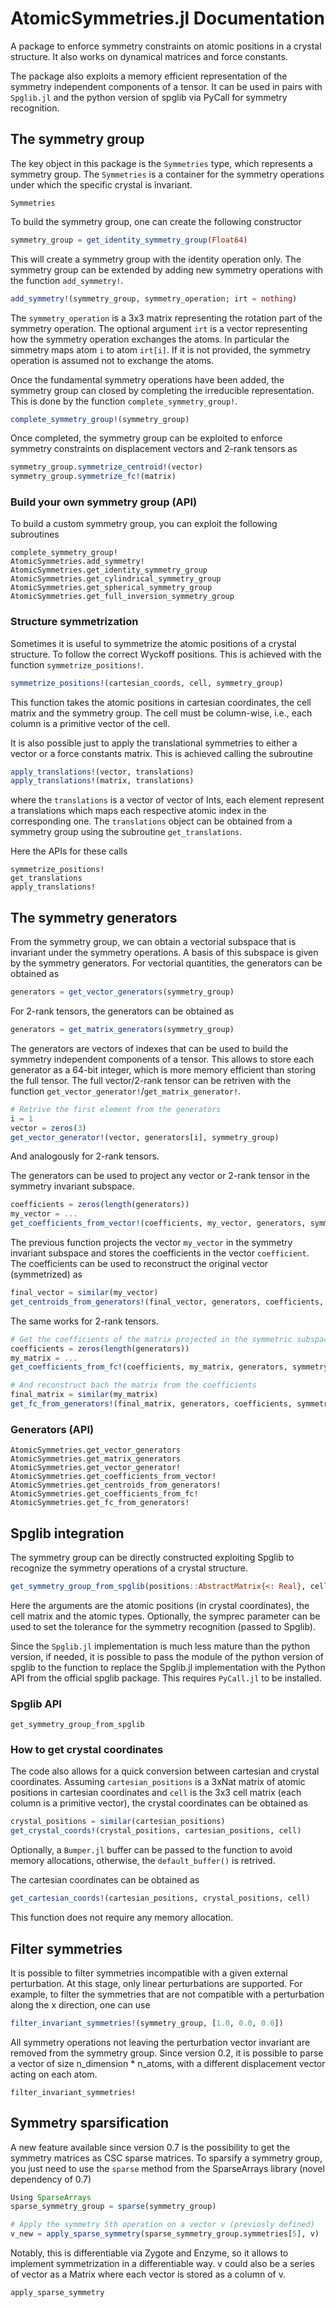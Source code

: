 # AtomicSymmetries.jl Documentation

A package to enforce symmetry constraints on atomic positions in a crystal structure.
It also works on dynamical matrices and force constants.

The package also exploits a memory efficient representation of the symmetry independent components of a tensor.
It can be used in pairs with `Spglib.jl` and the python version of spglib via PyCall for symmetry recognition.


## The symmetry group

The key object in this package is the `Symmetries` type, which represents a symmetry group.
The ``Symmetries`` is a container for the symmetry operations under which the specific crystal
is invariant.

```@docs
Symmetries
```

To build the symmetry group, one can create the following constructor

```julia 
symmetry_group = get_identity_symmetry_group(Float64)
```

This will create a symmetry group with the identity operation only.
The symmetry group can be extended by adding new symmetry operations with the function `add_symmetry!`.

```julia
add_symmetry!(symmetry_group, symmetry_operation; irt = nothing)
```

The ``symmetry_operation`` is a 3x3 matrix representing the rotation part of the symmetry operation.
The optional argument ``irt`` is a vector representing how the symmetry operation exchanges the atoms.
In particular the simmetry maps atom ``i`` to atom ``irt[i]``. If it is not provided, 
the symmetry operation is assumed not to exchange the atoms.

Once the fundamental symmetry operations have been added, the symmetry group can closed
by completing the irreducible representation. This is done by the function ``complete_symmetry_group!``.

```julia
complete_symmetry_group!(symmetry_group)
```

Once completed, the symmetry group can be exploited to enforce symmetry constraints on 
displacement vectors and 2-rank tensors as

```julia
symmetry_group.symmetrize_centroid!(vector)
symmetry_group.symmetrize_fc!(matrix)
```

### Build your own symmetry group (API)

To build a custom symmetry group, you can exploit the following subroutines

```@docs
complete_symmetry_group!
AtomicSymmetries.add_symmetry!
AtomicSymmetries.get_identity_symmetry_group
AtomicSymmetries.get_cylindrical_symmetry_group
AtomicSymmetries.get_spherical_symmetry_group
AtomicSymmetries.get_full_inversion_symmetry_group
```

### Structure symmetrization

Sometimes it is useful to symmetrize the atomic positions of a crystal structure.
To follow the correct Wyckoff positions. 
This is achieved with the function `symmetrize_positions!`.

```julia
symmetrize_positions!(cartesian_coords, cell, symmetry_group)
```

This function takes the atomic positions in cartesian coordinates, the cell matrix and the symmetry group.
The cell must be column-wise, i.e., each column is a primitive vector of the cell.

It is also possible just to apply the translational symmetries to either a vector or a force constants matrix.
This is achieved calling the subroutine

```julia
apply_translations!(vector, translations)
apply_translations!(matrix, translations)
```
where the `translations` is a vector of vector of Ints, each element represent a translations which maps each respective atomic index in the corresponding one. The `translations` object can be obtained from a symmetry group using the subroutine `get_translations`.

Here the APIs for these calls

```@docs
symmetrize_positions!
get_translations
apply_translations!
```

## The symmetry generators

From the symmetry group, we can obtain a vectorial subspace that is invariant under the symmetry operations.
A basis of this subspace is given by the symmetry generators.
For vectorial quantities, the generators can be obtained as

```julia
generators = get_vector_generators(symmetry_group)
```

For 2-rank tensors, the generators can be obtained as

```julia
generators = get_matrix_generators(symmetry_group)
```

The generators are vectors of indexes that can be used to build the symmetry independent components of a tensor.
This allows to store each generator as a 64-bit integer, which is more memory efficient than storing the full tensor.
The full vector/2-rank tensor can be retriven with the function ``get_vector_generator!``/``get_matrix_generator!``.

```julia
# Retrive the first element from the generators
i = 1
vector = zeros(3)
get_vector_generator!(vector, generators[i], symmetry_group)
```
And analogously for 2-rank tensors.


The generators can be used to project any vector or 2-rank tensor in the symmetry invariant subspace.

```julia
coefficients = zeros(length(generators))
my_vector = ...
get_coefficients_from_vector!(coefficients, my_vector, generators, symmetry_group)
```

The previous function projects the vector `my_vector` in the symmetry invariant subspace and stores the coefficients in the vector `coefficient`.
The coefficients can be used to reconstruct the original vector (symmetrized) as

```julia
final_vector = similar(my_vector)
get_centroids_from_generators!(final_vector, generators, coefficients, symmetry_group)
```

The same works for 2-rank tensors.
```julia
# Get the coefficients of the matrix projected in the symmetric subspace
coefficients = zeros(length(generators))
my_matrix = ...
get_coefficients_from_fc!(coefficients, my_matrix, generators, symmetry_group)

# And reconstruct bach the matrix from the coefficients
final_matrix = similar(my_matrix)
get_fc_from_generators!(final_matrix, generators, coefficients, symmetry_group)
```

### Generators (API)

```@docs
AtomicSymmetries.get_vector_generators
AtomicSymmetries.get_matrix_generators
AtomicSymmetries.get_vector_generator!
AtomicSymmetries.get_coefficients_from_vector!
AtomicSymmetries.get_centroids_from_generators!
AtomicSymmetries.get_coefficients_from_fc!
AtomicSymmetries.get_fc_from_generators!
```


## Spglib integration

The symmetry group can be directly constructed exploiting Spglib to recognize the symmetry operations
of a crystal structure.

```julia
get_symmetry_group_from_spglib(positions::AbstractMatrix{<: Real}, cell::AbstractMatrix{<:Real}, types::Vector{<:Int};  symprec::Float64 = 1e-6, type::Type = Float64, spglib_py_module = nothing) :: Symmetries
```

Here the arguments are the atomic positions (in crystal coordinates), the cell matrix and the atomic types.
Optionally, the symprec parameter can be used to set the tolerance for the symmetry recognition (passed to Spglib).

Since the `Spglib.jl` implementation is much less mature than the python version, 
if needed, it is possible to pass the module of the python version of spglib to the function to replace the Spglib.jl implementation
with the Python API from the official spglib package. This requires `PyCall.jl` to be installed.

### Spglib API

```@docs
get_symmetry_group_from_spglib
```

### How to get crystal coordinates

The code also allows for a quick conversion between cartesian and crystal coordinates.
Assuming `cartesian_positions` is a 3xNat matrix of atomic positions in cartesian coordinates and `cell` is the 3x3 cell matrix (each column is a primitive vector), the crystal coordinates can be obtained as

```julia
crystal_positions = similar(cartesian_positions)
get_crystal_coords!(crystal_positions, cartesian_positions, cell)
```
Optionally, a `Bumper.jl` buffer can be passed to the function to avoid memory allocations, otherwise, the `default_buffer()` is retrived.

The cartesian coordinates can be obtained as

```julia
get_cartesian_coords!(cartesian_positions, crystal_positions, cell)
```
This function does not require any memory allocation.


## Filter symmetries

It is possible to filter symmetries incompatible with a given external perturbation.
At this stage, only linear perturbations are supported.
For example, to filter the symmetries that are not compatible with a perturbation along the x direction, one can use

```julia
filter_invariant_symmetries!(symmetry_group, [1.0, 0.0, 0.0])
```

All symmetry operations not leaving the perturbation vector invariant are removed from the symmetry group.
Since version 0.2, it is possible to parse a vector of size n_dimension * n_atoms, 
with a different displacement vector acting on each atom.

```@docs
filter_invariant_symmetries!
```

## Symmetry sparsification

A new feature available since version 0.7 is the possibility to get the symmetry matrices as CSC sparse matrices.
To sparsify a symmetry group, you just need to use the `sparse` method from the SparseArrays library (novel dependency of 0.7)

```julia
Using SparseArrays
sparse_symmetry_group = sparse(symmetry_group)

# Apply the symmetry 5th operation on a vector v (previosly defined)
v_new = apply_sparse_symmetry(sparse_symmetry_group.symmetries[5], v)
```

Notably, this is differentiable via Zygote and Enzyme, so it allows to implement symmetrization in a differentiable way.
v could also be a series of vector as a Matrix where each vector is stored as a column of v.

```@docs
apply_sparse_symmetry
```
